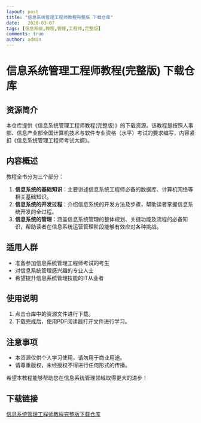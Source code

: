 ```yaml
---
layout: post
title: "信息系统管理工程师教程完整版 下载仓库"
date:   2020-03-07
tags: [信息系统,教程,管理,工程师,完整版]
comments: true
author: admin
---
```

# 信息系统管理工程师教程(完整版) 下载仓库

## 资源简介

本仓库提供《信息系统管理工程师教程(完整版)》的下载资源。该教程是按照人事部、信息产业部全国计算机技术与软件专业资格（水平）考试的要求编写，内容紧扣《信息系统管理工程师考试大纲》。

## 内容概述

教程全书分为三个部分：

1. **信息系统的基础知识**：主要讲述信息系统工程师必备的数据库、计算机网络等相关基础知识。
2. **信息系统的开发过程**：介绍信息系统的开发方法及步骤，帮助读者掌握信息系统开发的全过程。
3. **信息系统的管理**：涵盖信息系统管理的整体规划、关键功能及流程的必备知识，帮助读者在信息系统运营管理阶段能够有效应对各种挑战。

## 适用人群

- 准备参加信息系统管理工程师考试的考生
- 对信息系统管理感兴趣的专业人士
- 希望提升信息系统管理技能的IT从业者

## 使用说明

1. 点击仓库中的资源文件进行下载。
2. 下载完成后，使用PDF阅读器打开文件进行学习。

## 注意事项

- 本资源仅供个人学习使用，请勿用于商业用途。
- 请尊重版权，未经授权不得进行任何形式的传播。

希望本教程能够帮助您在信息系统管理领域取得更大的进步！

## 下载链接

[信息系统管理工程师教程完整版下载仓库](https://pan.quark.cn/s/67b6ab08009e)